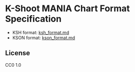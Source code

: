 # K-Shoot MANIA Chart Format Specification

- KSH format: [ksh_format.md](ksh_format.md)
- KSON format: [kson_format.md](kson_format.md)

## License
CC0 1.0

